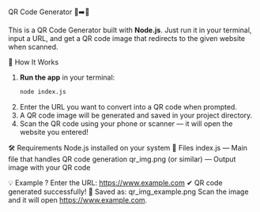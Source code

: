 QR Code Generator 🧾➡️📱

This is a QR Code Generator built with **Node.js**. Just run it in your terminal, input a URL, and get a QR code image that redirects to the given website when scanned.

🚀 How It Works

1. **Run the app** in your terminal:
   ```bash
   node index.js
2. Enter the URL you want to convert into a QR code when prompted.
3. A QR code image will be generated and saved in your project directory.
4. Scan the QR code using your phone or scanner — it will open the website you entered!

🛠 Requirements
Node.js installed on your system
📁 Files
index.js — Main file that handles QR code generation
qr_img.png (or similar) — Output image with your QR code

💡 Example
? Enter the URL: https://www.example.com
✔ QR code generated successfully!
📁 Saved as: qr_img_example.png
Scan the image and it will open https://www.example.com.

